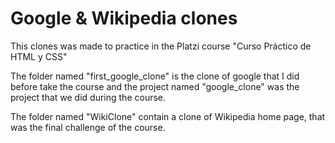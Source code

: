 # Google & Wikipedia clones

This clones was made to practice in the Platzi course "Curso Práctico de HTML y CSS"

The folder named "first_google_clone" is the clone of google that I did before take the course and the project named "google_clone" was the project that we did during the course.

The folder named "WikiClone" contain a clone of Wikipedia home page, that was the final challenge of the course.
